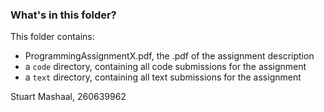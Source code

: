 ### What's in this folder?

This folder contains:

- ProgrammingAssignmentX.pdf, the .pdf of the assignment description
- a `code` directory, containing all code submissions for the assignment
- a `text` directory, containing all text submissions for the assignment

Stuart Mashaal, 260639962
